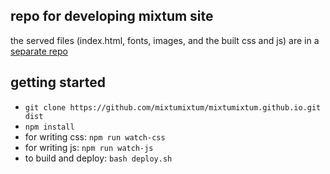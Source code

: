 ## repo for developing mixtum site

the served files (index.html, fonts, images, and the built css and js) are in a [separate repo](https://github.com/mixtumixtum/mixtumixtum.github.io)

## getting started
- `git clone https://github.com/mixtumixtum/mixtumixtum.github.io.git dist`
- `npm install`
- for writing css: `npm run watch-css`
- for writing js: `npm run watch-js`
- to build and deploy: `bash deploy.sh`
